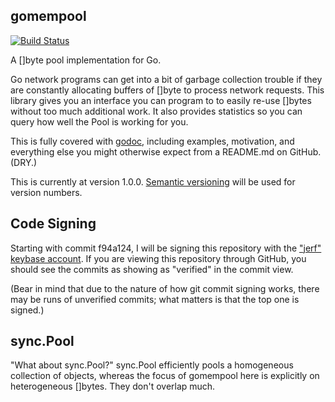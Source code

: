gomempool
---------

[![Build Status](https://travis-ci.org/thejerf/gomempool.png?branch=master)](https://travis-ci.org/thejerf/gomempool)

A []byte pool implementation for Go.

Go network programs can get into a bit of garbage collection trouble if
they are constantly allocating buffers of []byte to process network
requests. This library gives you an interface you can program to to
easily re-use []bytes without too much additional work. It also
provides statistics so you can query how well the Pool is working for you.

This is fully covered with [godoc](http://godoc.org/github.com/thejerf/gomempool),
including examples, motivation, and everything else you might otherwise
expect from a README.md on GitHub. (DRY.)

This is currently at version 1.0.0. [Semantic
versioning](http://semver.org/spec/v2.0.0.html) will be used for
version numbers.

Code Signing
------------

Starting with commit f94a124, I will be signing this repository
with the ["jerf" keybase account](https://keybase.io/jerf). If you are viewing
this repository through GitHub, you should see the commits as showing as
"verified" in the commit view.

(Bear in mind that due to the nature of how git commit signing works, there
may be runs of unverified commits; what matters is that the top one is
signed.)

sync.Pool
---------

"What about sync.Pool?" sync.Pool efficiently pools a homogeneous collection
of objects, whereas the focus of gomempool here is explicitly on
heterogeneous []bytes. They don't overlap much.
